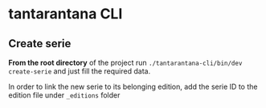 # tantarantana CLI

## Create serie

**From the root directory** of the project run `./tantarantana-cli/bin/dev create-serie` and just fill the required data.

In order to link the new serie to its belonging edition, add the serie ID to the edition file under `_editions` folder

